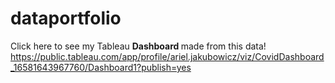 # dataportfolio

Click here to see my Tableau <b> Dashboard </b> made from this data!
https://public.tableau.com/app/profile/ariel.jakubowicz/viz/CovidDashboard_16581643967760/Dashboard1?publish=yes
